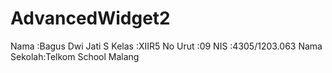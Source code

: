 # AdvancedWidget2

Nama :Bagus Dwi Jati S 
Kelas :XIIR5 
No Urut :09 
NIS :4305/1203.063 
Nama Sekolah:Telkom School Malang
